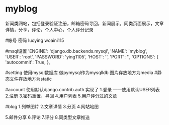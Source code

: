 # myblog
新闻类网站，包括登录验证注册，邮箱密码寻回，新闻展示，同类页面展示，文章详情，分享，评论，个人中心，个人评分记录

#帐号 密码
luoying
woaini115

#msql设置
'ENGINE': 'django.db.backends.mysql',
        'NAME': 'myblog',
        'USER': 'root',
        'PASSWORD': 'ying1105',
        'HOST': '',
        'PORT': '',
        'OPTIONS': {
            'autocommit': True,
        },


#setting
使用mysql数据库 做pymysql作为mysqlldb
图片存放地方为media
#静态文件存放地方为static

#account 使用默认django.contrib.auth
实现了
1.登录 ——使用默认USER列表
2.注册
3.密码重置，寻回
4.用户列表
5.用户评分过的文章

#blog 
1.列举图片
2.文章详情
3.分页
4.网站地图

5.邮件分享
6.评论
7.评分
8.同类型文章推送



